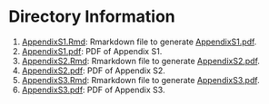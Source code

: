 # Directory Information
1. [AppendixS1.Rmd](./AppendixS1.Rmd): Rmarkdown file to generate [AppendixS1.pdf](./AppendixS1.pdf).
2. [AppendixS1.pdf](./AppendixS1.pdf): PDF of Appendix S1.
3. [AppendixS2.Rmd](./AppendixS2.Rmd): Rmarkdown file to generate [AppendixS2.pdf](./AppendixS2.pdf).
4. [AppendixS2.pdf](./AppendixS2.pdf): PDF of Appendix S2.
5. [AppendixS3.Rmd](./AppendixS3.Rmd): Rmarkdown file to generate [AppendixS3.pdf](./AppendixS3.pdf).
6. [AppendixS3.pdf](./AppendixS3.pdf): PDF of Appendix S3.
